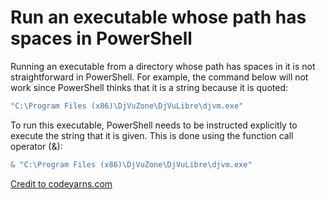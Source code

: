 Run an executable whose path has spaces in PowerShell
====

Running an executable from a directory whose path has spaces in it is not straightforward in PowerShell.
For example, the command below will not work since PowerShell thinks that it is a string because it is quoted:

```powershell
"C:\Program Files (x86)\DjVuZone\DjVuLibre\djvm.exe"
```

To run this executable, PowerShell needs to be instructed explicitly to execute the string that it is given. This is done using the function call operator (&):

```powershell
& "C:\Program Files (x86)\DjVuZone\DjVuLibre\djvm.exe"
```

[Credit to codeyarns.com](https://codeyarns.com/2012/08/06/run-an-executable-whose-path-has-spaces-in-powershell/)
